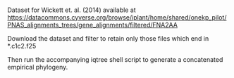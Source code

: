 ####
Dataset for Wickett et. al. (2014) available at https://datacommons.cyverse.org/browse/iplant/home/shared/onekp_pilot/PNAS_alignments_trees/gene_alignments/filtered/FNA2AA

Download the dataset and filter to retain only those files which end in *.c1c2.f25

Then run the accompanying iqtree shell script to generate a concatenated empirical phylogeny.
####
